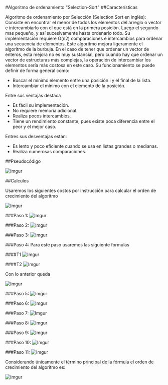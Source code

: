 #Algoritmo de ordenamiento "Selection-Sort"
##Características

Algoritmo de ordenamiento por Selección (Selection Sort en inglés): Consiste en encontrar el menor de todos los elementos del arreglo o vector e intercambiarlo con el que está en la primera posición. Luego el segundo mas pequeño, y así sucesivamente hasta ordenarlo todo. Su implementación requiere O(n2) comparaciones e intercambios para ordenar una secuencia de elementos.
Este algoritmo mejora ligeramente el algoritmo de la burbuja. En el caso de tener que ordenar un vector de enteros, esta mejora no es muy sustancial, pero cuando hay que ordenar un vector de estructuras más complejas, la operación de intercambiar los elementos sería más costosa en este caso. Su funcionamiento se puede definir de forma general como:

- Buscar el mínimo elemento entre una posición i y el final de la lista.
- Intercambiar el mínimo con el elemento de la posición.

Entre sus ventajas destaca

- Es fácil su implementación.
- No requiere memoria adicional. 
- Realiza pocos intercambios. 
- Tiene un rendimiento constante, pues existe poca diferencia entre el peor y el mejor caso.

Entres sus desventajas están:

- Es lento y poco eficiente cuando se usa en listas grandes o medianas. 
- Realiza numerosas comparaciones.

##Pseudocódigo

![Imgur](http://i.imgur.com/zk8QrYu.jpg)

##Calculos

Usaremos los siguientes costos por instrucción para calcular el orden de crecimiento del algoritmo

![Imgur](http://i.imgur.com/o9Zrzlr.jpg)

###Paso 1:
![Imgur](http://i.imgur.com/VaD6kdH.jpg)

###Paso 2:
![Imgur](http://i.imgur.com/tj2Py0F.jpg)

###Paso 3:
![Imgur](http://i.imgur.com/ubYE87U.jpg)

###Paso 4:
Para este paso usaremos las siguiente formulas

####T1
![Imgur](http://i.imgur.com/cXsX1ZP.jpg)

####T2
![Imgur](http://i.imgur.com/kIydkXM.jpg)

Con lo anterior queda

![Imgur](http://i.imgur.com/v9wGqOI.jpg)

###Paso 5:
![Imgur](http://i.imgur.com/oclKpL2.jpg)

###Paso 6:
![Imgur](http://i.imgur.com/ViWI21K.jpg)

###Paso 7:
![Imgur](http://i.imgur.com/USKAD3s.jpg)

###Paso 8:
![Imgur](http://i.imgur.com/pXGkyvo.jpg)

###Paso 9:
![Imgur](http://i.imgur.com/uLh6sSl.jpg)

###Paso 10:
![Imgur](http://i.imgur.com/hYHowm6.jpg)

###Paso 11:
![Imgur](http://i.imgur.com/va2VeNb.jpg)


Considerando únicamente el término principal de la fórmula el orden de crecimiento del algoritmo es:


![Imgur](http://i.imgur.com/9NZmQbT.jpg)
